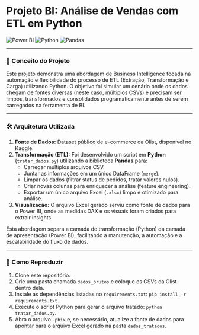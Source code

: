 # Projeto BI: Análise de Vendas com ETL em Python

![Power BI](https://img.shields.io/badge/Power_BI-F2C811?style=for-the-badge&logo=powerbi&logoColor=black) ![Python](https://img.shields.io/badge/Python-3776AB?style=for-the-badge&logo=python&logoColor=white) ![Pandas](https://img.shields.io/badge/Pandas-150458?style=for-the-badge&logo=pandas&logoColor=white)



---

### 🎯 Conceito do Projeto

Este projeto demonstra uma abordagem de Business Intelligence focada na automação e flexibilidade do processo de ETL (Extração, Transformação e Carga) utilizando Python. O objetivo foi simular um cenário onde os dados chegam de fontes diversas (neste caso, múltiplos CSVs) e precisam ser limpos, transformados e consolidados programaticamente antes de serem carregados na ferramenta de BI.

---

### 🛠️ Arquitetura Utilizada

1.  **Fonte de Dados:** Dataset público de e-commerce da Olist, disponível no Kaggle.
2.  **Transformação (ETL):** Foi desenvolvido um script em **Python** (`tratar_dados.py`) utilizando a biblioteca **Pandas** para:
    * Carregar múltiplos arquivos CSV.
    * Juntar as informações em um único DataFrame (`merge`).
    * Limpar os dados (filtrar status de pedidos, tratar valores nulos).
    * Criar novas colunas para enriquecer a análise (feature engineering).
    * Exportar um único arquivo Excel (`.xlsx`) limpo e otimizado para análise.
3.  **Visualização:** O arquivo Excel gerado serviu como fonte de dados para o Power BI, onde as medidas DAX e os visuais foram criados para extrair insights.

Esta abordagem separa a camada de transformação (Python) da camada de apresentação (Power BI), facilitando a manutenção, a automação e a escalabilidade do fluxo de dados.

---

### 🚀 Como Reproduzir

1.  Clone este repositório.
2.  Crie uma pasta chamada `dados_brutos` e coloque os CSVs da Olist dentro dela.
3.  Instale as dependências listadas no `requirements.txt`: `pip install -r requirements.txt`.
4.  Execute o script Python para gerar o arquivo tratado: `python tratar_dados.py`.
5.  Abra o arquivo `.pbix` e, se necessário, atualize a fonte de dados para apontar para o arquivo Excel gerado na pasta `dados_tratados`.
